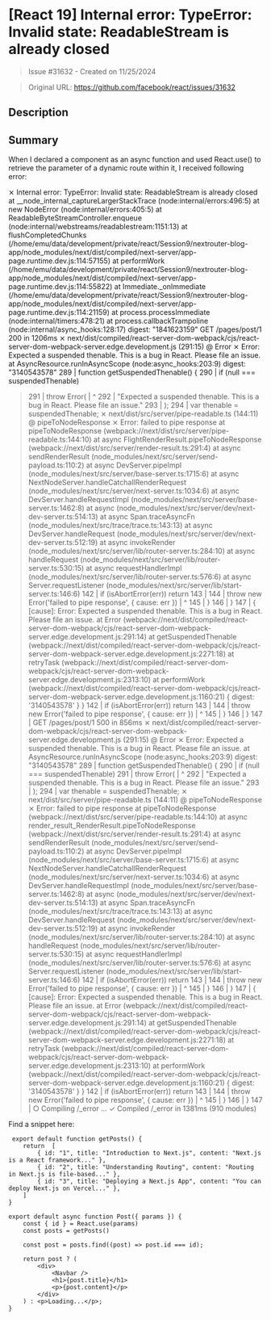 # [React 19] Internal error: TypeError: Invalid state: ReadableStream is already closed

> Issue #31632 - Created on 11/25/2024

> Original URL: https://github.com/facebook/react/issues/31632

## Description

## Summary

When I declared a component as an async function and used React.use() to retrieve the parameter of a dynamic route within it, I received following error:

⨯ Internal error: TypeError: Invalid state: ReadableStream is already closed
    at __node_internal_captureLargerStackTrace (node:internal/errors:496:5)
    at new NodeError (node:internal/errors:405:5)
    at ReadableByteStreamController.enqueue (node:internal/webstreams/readablestream:1151:13)
    at flushCompletedChunks (/home/emu/data/development/private/react/Session9/nextrouter-blog-app/node_modules/next/dist/compiled/next-server/app-page.runtime.dev.js:114:57155)
    at performWork (/home/emu/data/development/private/react/Session9/nextrouter-blog-app/node_modules/next/dist/compiled/next-server/app-page.runtime.dev.js:114:55822)
    at Immediate._onImmediate (/home/emu/data/development/private/react/Session9/nextrouter-blog-app/node_modules/next/dist/compiled/next-server/app-page.runtime.dev.js:114:21159)
    at process.processImmediate (node:internal/timers:478:21)
    at process.callbackTrampoline (node:internal/async_hooks:128:17)
digest: "1841623159"
 GET /pages/post/1 200 in 1206ms
 ⨯ next/dist/compiled/react-server-dom-webpack/cjs/react-server-dom-webpack-server.edge.development.js (291:15) @ Error
 ⨯ Error: Expected a suspended thenable. This is a bug in React. Please file an issue.
    at AsyncResource.runInAsyncScope (node:async_hooks:203:9)
digest: "3140543578"
  289 |     function getSuspendedThenable() {
  290 |       if (null === suspendedThenable)
> 291 |         throw Error(
      |               ^
  292 |           "Expected a suspended thenable. This is a bug in React. Please file an issue."
  293 |         );
  294 |       var thenable = suspendedThenable;
 ⨯ next/dist/src/server/pipe-readable.ts (144:11) @ pipeToNodeResponse
 ⨯ Error: failed to pipe response
    at pipeToNodeResponse (webpack://next/dist/src/server/pipe-readable.ts:144:10)
    at async FlightRenderResult.pipeToNodeResponse (webpack://next/dist/src/server/render-result.ts:291:4)
    at async sendRenderResult (node_modules/next/src/server/send-payload.ts:110:2)
    at async DevServer.pipeImpl (node_modules/next/src/server/base-server.ts:1715:6)
    at async NextNodeServer.handleCatchallRenderRequest (node_modules/next/src/server/next-server.ts:1034:6)
    at async DevServer.handleRequestImpl (node_modules/next/src/server/base-server.ts:1462:8)
    at async (node_modules/next/src/server/dev/next-dev-server.ts:514:13)
    at async Span.traceAsyncFn (node_modules/next/src/trace/trace.ts:143:13)
    at async DevServer.handleRequest (node_modules/next/src/server/dev/next-dev-server.ts:512:19)
    at async invokeRender (node_modules/next/src/server/lib/router-server.ts:284:10)
    at async handleRequest (node_modules/next/src/server/lib/router-server.ts:530:15)
    at async requestHandlerImpl (node_modules/next/src/server/lib/router-server.ts:576:6)
    at async Server.requestListener (node_modules/next/src/server/lib/start-server.ts:146:6)
  142 |     if (isAbortError(err)) return
  143 |
> 144 |     throw new Error('failed to pipe response', { cause: err })
      |          ^
  145 |   }
  146 | }
  147 | {
  [cause]: Error: Expected a suspended thenable. This is a bug in React. Please file an issue.
      at Error (webpack://next/dist/compiled/react-server-dom-webpack/cjs/react-server-dom-webpack-server.edge.development.js:291:14)
      at getSuspendedThenable (webpack://next/dist/compiled/react-server-dom-webpack/cjs/react-server-dom-webpack-server.edge.development.js:2271:18)
      at retryTask (webpack://next/dist/compiled/react-server-dom-webpack/cjs/react-server-dom-webpack-server.edge.development.js:2313:10)
      at performWork (webpack://next/dist/compiled/react-server-dom-webpack/cjs/react-server-dom-webpack-server.edge.development.js:1160:21) {
    digest: '3140543578'
  }
}
  142 |     if (isAbortError(err)) return
  143 |
> 144 |     throw new Error('failed to pipe response', { cause: err })
      |           ^
  145 |   }
  146 | }
  147 |
 GET /pages/post/1 500 in 856ms
 ⨯ next/dist/compiled/react-server-dom-webpack/cjs/react-server-dom-webpack-server.edge.development.js (291:15) @ Error
 ⨯ Error: Expected a suspended thenable. This is a bug in React. Please file an issue.
    at AsyncResource.runInAsyncScope (node:async_hooks:203:9)
digest: "3140543578"
  289 |     function getSuspendedThenable() {
  290 |       if (null === suspendedThenable)
> 291 |         throw Error(
      |               ^
  292 |           "Expected a suspended thenable. This is a bug in React. Please file an issue."
  293 |         );
  294 |       var thenable = suspendedThenable;
 ⨯ next/dist/src/server/pipe-readable.ts (144:11) @ pipeToNodeResponse
 ⨯ Error: failed to pipe response
    at pipeToNodeResponse (webpack://next/dist/src/server/pipe-readable.ts:144:10)
    at async render_result_RenderResult.pipeToNodeResponse (webpack://next/dist/src/server/render-result.ts:291:4)
    at async sendRenderResult (node_modules/next/src/server/send-payload.ts:110:2)
    at async DevServer.pipeImpl (node_modules/next/src/server/base-server.ts:1715:6)
    at async NextNodeServer.handleCatchallRenderRequest (node_modules/next/src/server/next-server.ts:1034:6)
    at async DevServer.handleRequestImpl (node_modules/next/src/server/base-server.ts:1462:8)
    at async (node_modules/next/src/server/dev/next-dev-server.ts:514:13)
    at async Span.traceAsyncFn (node_modules/next/src/trace/trace.ts:143:13)
    at async DevServer.handleRequest (node_modules/next/src/server/dev/next-dev-server.ts:512:19)
    at async invokeRender (node_modules/next/src/server/lib/router-server.ts:284:10)
    at async handleRequest (node_modules/next/src/server/lib/router-server.ts:530:15)
    at async requestHandlerImpl (node_modules/next/src/server/lib/router-server.ts:576:6)
    at async Server.requestListener (node_modules/next/src/server/lib/start-server.ts:146:6)
  142 |     if (isAbortError(err)) return
  143 |
> 144 |     throw new Error('failed to pipe response', { cause: err })
      |          ^
  145 |   }
  146 | }
  147 | {
  [cause]: Error: Expected a suspended thenable. This is a bug in React. Please file an issue.
      at Error (webpack://next/dist/compiled/react-server-dom-webpack/cjs/react-server-dom-webpack-server.edge.development.js:291:14)
      at getSuspendedThenable (webpack://next/dist/compiled/react-server-dom-webpack/cjs/react-server-dom-webpack-server.edge.development.js:2271:18)
      at retryTask (webpack://next/dist/compiled/react-server-dom-webpack/cjs/react-server-dom-webpack-server.edge.development.js:2313:10)
      at performWork (webpack://next/dist/compiled/react-server-dom-webpack/cjs/react-server-dom-webpack-server.edge.development.js:1160:21) {
    digest: '3140543578'
  }
}
  142 |     if (isAbortError(err)) return
  143 |
> 144 |     throw new Error('failed to pipe response', { cause: err })
      |           ^
  145 |   }
  146 | }
  147 |
 ○ Compiling /_error ...
 ✓ Compiled /_error in 1381ms (910 modules)
 
 Find a snippet here:
```
 export default function getPosts() {
    return  [
        { id: "1", title: "Introduction to Next.js", content: "Next.js is a React framework..." },
        { id: "2", title: "Understanding Routing", content: "Routing in Next.js is file-based..." },
        { id: "3", title: "Deploying a Next.js App", content: "You can deploy Next.js on Vercel..." },
    ]
}
 
export default async function Post({ params }) {
    const { id } = React.use(params)
    const posts = getPosts()

    const post = posts.find((post) => post.id === id);

    return post ? (
        <div>
            <Navbar />
            <h1>{post.title}</h1>
            <p>{post.content}</p>
        </div>
    ) : <p>Loading...</p>;
}
```
